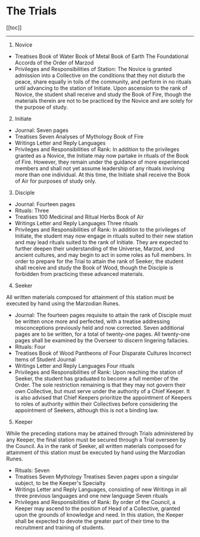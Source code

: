 # The Trials

[[toc]]

---

1. Novice


- Treatises
Book of Water 
Book of Metal
Book of Earth
The Foundational Accords of the Order of Marzod
- Privileges and Responsibilities of Station: The Novice is granted admission into a Collective on the conditions that they not disturb the peace, share equally in toils of the community, and perform in no rituals until advancing to the station of Initiate. Upon ascension to the rank of Novice, the student shall receive and study the Book of Fire, though the materials therein are not to be practiced by the Novice and are solely for the purpose of study.


2. Initiate


- Journal: Seven pages
- Treatises
Seven Analyses of Mythology
Book of Fire
- Writings
Letter and Reply
Languages
- Privileges and Responsibilities of Rank: In addition to the privileges granted as a Novice, the Initiate may now partake in rituals of the Book of Fire. However, they remain under the guidance of more experienced members and shall not yet assume leadership of any rituals involving more than one individual. At this time, the Initiate shall receive the Book of Air for purposes of study only.


3. Disciple


- Journal: Fourteen pages
- Rituals: Three
- Treatises
100 Medicinal and Ritual Herbs
Book of Air
- Writings
Letter and Reply
Languages
Three rituals
- Privileges and Responsibilities of Rank: In addition to the privileges of Initiate, the student may now engage in rituals suited to their new station and may lead rituals suited to the rank of Initiate. They are expected to further deepen their understanding of the Universe, Marzod, and ancient cultures, and may begin to act in some roles as full members. In order to prepare for the Trial to attain the rank of Seeker, the student shall receive and study the Book of Wood, though the Disciple is forbidden from practicing these advanced materials.


4. Seeker


All written materials composed for attainment of this station must be executed by hand using the Marzodian Runes.
- Journal: The fourteen pages requisite to attain the rank of Disciple must be written once more and perfected, with a treatise addressing misconceptions previously held and now corrected. Seven additional pages are to be written, for a total of twenty-one pages. All twenty-one pages shall be examined by the Overseer to discern lingering fallacies.
- Rituals: Four
- Treatises
Book of Wood
Pantheons of Four Disparate Cultures
Incorrect Items of Student Journal
- Writings
Letter and Reply
Languages
Four rituals
- Privileges and Responsibilities of Rank: Upon reaching the station of Seeker, the student has graduated to become a full member of the Order. The sole restriction remaining is that they may not govern their own Collective, but must serve under the authority of a Chief Keeper. It is also advised that Chief Keepers prioritize the appointment of Keepers to roles of authority within their Collectives before considering the appointment of Seekers, although this is not a binding law.


5. Keeper


While the preceding stations may be attained through Trials administered by any Keeper, the final station must be secured through a Trial overseen by the Council. As in the rank of Seeker, all written materials composed for attainment of this station must be executed by hand using the Marzodian Runes.
- Rituals: Seven
- Treatises
Seven Mythology Treatises
Seven pages upon a singular subject, to be the Keeper's Specialty
- Writings
Letter and Reply
Languages, consisting of new Writings in all three previous languages and one new language
Seven rituals
- Privileges and Responsibilities of Rank: By order of the Council, a Keeper may ascend to the position of Head of a Collective, granted upon the grounds of knowledge and need. In this station, the Keeper shall be expected to devote the greater part of their time to the recruitment and training of students.